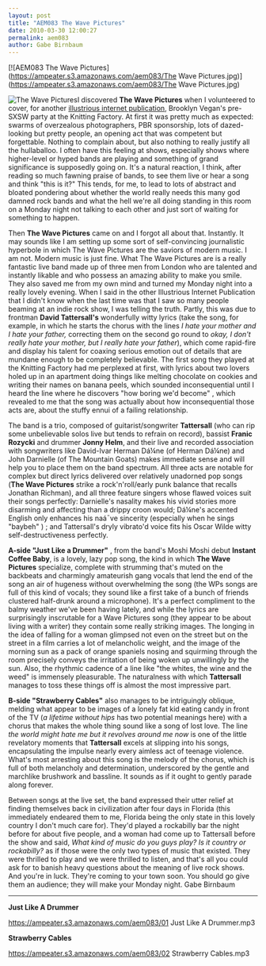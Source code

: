 ```yaml
---
layout: post
title: "AEM083 The Wave Pictures"
date: 2010-03-30 12:00:27
permalink: aem083
author: Gabe Birnbaum
---
```

[![AEM083 The Wave Pictures](https://ampeater.s3.amazonaws.com/aem083/The Wave Pictures.jpg)](https://ampeater.s3.amazonaws.com/aem083/The Wave Pictures.jpg)

![The Wave Pictures](http://ampeatermusic.com/wp-content/uploads/2010/03/thewavepictures.jpg "The Wave Pictures")I discovered **The Wave Pictures** when I volunteered to cover, for another [illustrious internet publication](http://www.jezebelmusic.com/9716/brooklyn-vegan-pre-sxsw-show-the-knitting-factory-31510/), Brooklyn Vegan's pre-SXSW party at the Knitting Factory. At first it was pretty much as expected: swarms of overzealous photographers, PBR sponsorship, lots of dazed-looking but pretty people, an opening act that was competent but forgettable. Nothing to complain about, but also nothing to really justify all the hullaballoo. I often have this feeling at shows, especially shows where higher-level or hyped bands are playing and something of grand significance is supposedly going on. It's a natural reaction, I think, after reading so much fawning praise of bands, to see them live or hear a song and think "this is it?" This tends, for me, to lead to lots of abstract and bloated pondering about whether the world really needs this many god damned rock bands and what the hell we're all doing standing in this room on a Monday night not talking to each other and just sort of waiting for something to happen.

<!-- more -->

Then **The Wave Pictures** came on and I forgot all about that. Instantly. It may sounds like I am setting up some sort of self-convincing journalistic hyperbole in which The Wave Pictures are the saviors of modern music. I am not. Modern music is just fine. What The Wave Pictures are is a really fantastic live band made up of three men from London who are talented and instantly likable and who possess an amazing ability to make you smile. They also saved me from my own mind and turned my Monday night into a really lovely evening. When I said in the other Illustrious Internet Publication that I didn't know when the last time was that I saw so many people beaming at an indie rock show, I was telling the truth. Partly, this was due to frontman **David Tattersall's** wonderfully witty lyrics (take the song, for example, in which he starts the chorus with the lines _I hate your mother and I hate your father,_ correcting them on the second go round to _okay, I don't really hate your mother, but I really hate your father_), which come rapid-fire and display his talent for coaxing serious emotion out of details that are mundane enough to be completely believable. The first song they played at the Knitting Factory had me perplexed at first, with lyrics about two lovers holed up in an apartment doing things like melting chocolate on cookies and writing their names on banana peels, which sounded inconsequential until I heard the line where he discovers "how boring we'd become" , which revealed to me that the song was actually about how inconsequential those acts are, about the stuffy ennui of a failing relationship.

The band is a trio, composed of guitarist/songwriter **Tattersall** (who can rip some unbelievable solos live but tends to refrain on record), bassist **Franic Rozycki** and drummer **Jonny Helm**, and their live and recorded association with songwriters like David-Ivar Herman Dá¼ne (of Herman Dá¼ne) and John Darnielle (of The Mountain Goats) makes immediate sense and will help you to place them on the band spectrum. All three acts are notable for complex but direct lyrics delivered over relatively unadorned pop songs (**The Wave Pictures** strike a rock'n'roll/early punk balance that recalls Jonathan Richman), and all three feature singers whose flawed voices suit their songs perfectly: Darnielle's nasality makes his vivid stories more disarming and affecting than a drippy croon would; Dá¼ne's accented English only enhances his naá¯ve sincerity (especially when he sings "baybeh" ) ; and Tattersall's dryly vibrato'd voice fits his Oscar Wilde witty self-destructiveness perfectly.

**A-side "Just Like a Drummer"** , from the band's Moshi Moshi debut **Instant Coffee Baby**, is a lovely, lazy pop song, the kind in which **The Wave Pictures** specialize, complete with strumming that's muted on the backbeats and charmingly amateurish gang vocals that lend the end of the song an air of hugeness without overwhelming the song (the WPs songs are full of this kind of vocals; they sound like a first take of a bunch of friends clustered half-drunk around a microphone). It's a perfect compliment to the balmy weather we've been having lately, and while the lyrics are surprisingly inscrutable for a Wave Pictures song (they appear to be about living with a writer) they contain some really striking images. The longing in the idea of falling for a woman glimpsed not even on the street but on the street in a film carries a lot of melancholic weight, and the image of the morning sun as a pack of orange spaniels nosing and squirming through the room precisely conveys the irritation of being woken up unwillingly by the sun. Also, the rhythmic cadence of a line like "the whites, the wine and the weed" is immensely pleasurable. The naturalness with which **Tattersall** manages to toss these things off is almost the most impressive part.

**B-side "Strawberry Cables"** also manages to be intriguingly oblique, melding what appear to be images of a lonely fat kid eating candy in front of the TV (_a lifetime without hips_ has two potential meanings here) with a chorus that makes the whole thing sound like a song of lost love. The line _the world might hate me but it revolves around me now_ is one of the little revelatory moments that **Tattersall** excels at slipping into his songs, encapsulating the impulse nearly every aimless act of teenage violence. What's most arresting about this song is the melody of the chorus, which is full of both melancholy and determination, underscored by the gentle and marchlike brushwork and bassline. It sounds as if it ought to gently parade along forever.

Between songs at the live set, the band expressed their utter relief at finding themselves back in civilization after four days in Florida (this immediately endeared them to me, Florida being the only state in this lovely country I don't much care for). They'd played a rockabilly bar the night before for about five people, and a woman had come up to Tattersall before the show and said, _What kind of music do you guys play? Is it country or rockabilly?_ as if those were the only two types of music that existed. They were thrilled to play and we were thrilled to listen, and that's all you could ask for to banish heavy questions about the meaning of live rock shows. And you're in luck. They're coming to your town soon. You should go give them an audience; they will make your Monday night. Gabe Birnbaum

---

**Just Like A Drummer**

https://ampeater.s3.amazonaws.com/aem083/01 Just Like A Drummer.mp3

**Strawberry Cables**

https://ampeater.s3.amazonaws.com/aem083/02 Strawberry Cables.mp3

